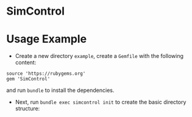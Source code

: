 SimControl
==========

Usage Example
=============

 * Create a new directory `example`, create a `Gemfile` with the
   following content:

```
source 'https://rubygems.org'
gem 'SimControl'
```
  and run `bundle` to install the dependencies.

 * Next, run `bundle exec simcontrol init` to create the basic directory
   structure:

```

```
